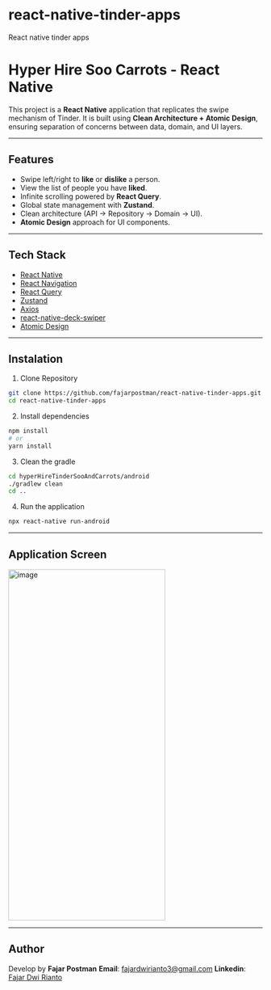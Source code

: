 # react-native-tinder-apps
React native tinder apps

# Hyper Hire Soo Carrots - React Native

This project is a **React Native** application that replicates the swipe mechanism of Tinder.
It is built using **Clean Architecture + Atomic Design**, ensuring separation of concerns between data, domain, and UI layers.

---

## Features 

- Swipe left/right to **like** or **dislike** a person.
- View the list of people you have **liked**.
- Infinite scrolling powered by **React Query**.
- Global state management with **Zustand**.
- Clean architecture (API → Repository → Domain → UI).
- **Atomic Design** approach for UI components.

---

## Tech Stack

- [React Native](https://reactnative.dev/)
- [React Navigation](https://reactnavigation.org/)
- [React Query](https://tanstack.com/query/latest)
- [Zustand](https://zustand-demo.pmnd.rs/)
- [Axios](https://axios-http.com/)
- [react-native-deck-swiper](https://github.com/alexbrillant/react-native-deck-swiper)
- [Atomic Design](https://bradfrost.com/blog/post/atomic-web-design/)

--- 

## Instalation

1. Clone Repository

```bash
git clone https://github.com/fajarpostman/react-native-tinder-apps.git
cd react-native-tinder-apps
```

2. Install dependencies

```bash
npm install
# or 
yarn install
```

3. Clean the gradle
```bash
cd hyperHireTinderSooAndCarrots/android
./gradlew clean
cd ..
```

4. Run the application
```bash
npx react-native run-android
```

---

## Application Screen
<img width="311" height="695" alt="image" src="https://github.com/user-attachments/assets/276cfbfd-66c6-4467-b78e-52db014412d3" />


---

## Author

Develop by **Fajar Postman**
**Email**: fajardwirianto3@gmail.com
**Linkedin**: [Fajar Dwi Rianto](https://www.linkedin.com/in/fajardwirianto/)
